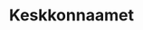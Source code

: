 ---
title: Keskkonnaamet
maintainer_name: Annika Remmel
maintainer_email: annika.remmel@keskkonnaamet.ee
description: ''
---